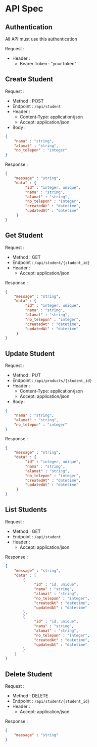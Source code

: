 # API Spec

## Authentication

All API must use this authentication

Request :
- Header :
    - Bearer Token : "your token"

## Create Student

Request :
- Method : POST
- Endpoint : `/api/student`
- Header :
    - Content-Type: application/json
    - Accept: application/json
- Body :

```json 
{
    "nama" : "string",
    "alamat" : "string",
    "no_telepon" : "integer"
}
```

Response :

```json 
{
    "message" : "string",
    "data" : {
         "id" : "integer, unique",
         "nama" : "string",
         "alamat" : "string",
         "no_telepon" : "integer",
         "createdAt" : "datetime",
         "updatedAt" : "datetime"
     }
}
```

## Get Student

Request :
- Method : GET
- Endpoint : `/api/student/{student_id}`
- Header :
    - Accept: application/json

Response :

```json 
{
    "message" : "string",
    "data" : {
         "id" : "integer, unique",
         "nama" : "string",
         "alamat" : "string",
         "no_telepon" : "integer",
         "createdAt" : "datetime",
         "updatedAt" : "datetime"
     }
}
```

## Update Student

Request :
- Method : PUT
- Endpoint : `/api/products/{student_id}`
- Header :
    - Content-Type: application/json
    - Accept: application/json
- Body :

```json 
{
    "nama" : "string",
    "alamat" : "string",
    "no_telepon" : "integer"
}
```

Response :

```json 
{
    "message" : "string",
    "data" : {
         "id" : "integer, unique",
         "nama" : "string",
         "alamat" : "string",
         "no_telepon" : "integer",
         "createdAt" : "datetime",
         "updatedAt" : "datetime"
     }
}
```

## List Students

Request :
- Method : GET
- Endpoint : `/api/student`
- Header :
    - Accept: application/json

Response :

```json 
{
    "message" : "string",
    "data" : [
        {
             "id" : "id, unique",
             "nama" : "string",
             "alamat" : "string",
             "no_telepon" : "integer",
             "createdAt" : "datetime",
             "updatedAt" : "datetime"
        },
        {
             "id" : "id, unique",
             "nama" : "string",
             "alamat" : "string",
             "no_telepon" : "integer",
             "createdAt" : "datetime",
             "updatedAt" : "datetime"
        }
    ]
}
```

## Delete Student

Request :
- Method : DELETE
- Endpoint : `/api/student/{student_id}`
- Header :
    - Accept: application/json

Response :

```json 
{
    "message" : "string"
}
```